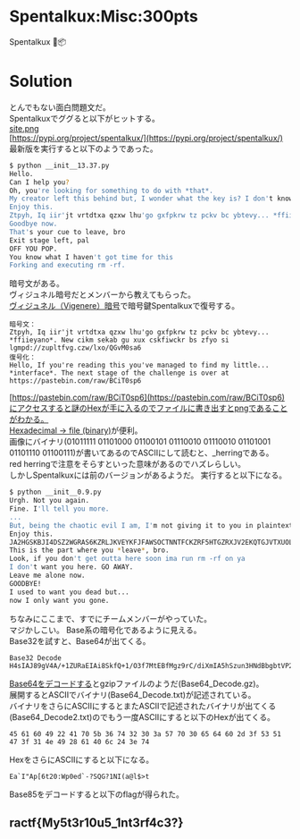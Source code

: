 # Spentalkux:Misc:300pts
Spentalkux 🐍📦

# Solution
とんでもない面白問題文だ。  
Spentalkuxでググると以下がヒットする。  
[site.png](image.png)  
[https://pypi.org/project/spentalkux/](https://pypi.org/project/spentalkux/)  
最新版を実行すると以下のようであった。  
```bash
$ python __init__13.37.py
Hello.
Can I help you?
Oh, you're looking for something to do with *that*.
My creator left this behind but, I wonder what the key is? I don't know, but if I did I would say it's about 10 characters.
Enjoy this.
Ztpyh, Iq iir'jt vrtdtxa qzxw lhu'go gxfpkrw tz pckv bc ybtevy... *ffiieyano*. New cikm sekab gu xux cskfiwckr bs zfyo si lgmpd://zupltfvg.czw/lxo/QGvM0sa6
Goodbye now.
That's your cue to leave, bro
Exit stage left, pal
OFF YOU POP.
You know what I haven't got time for this
Forking and executing rm -rf.
```
暗号文がある。  
ヴィジュネル暗号だとメンバーから教えてもらった。  
[ヴィジュネル（Vigenere）暗号](https://linesegment.web.fc2.com/application/cipher/Vigenere.html)で暗号鍵Spentalkuxで復号する。  
```text
暗号文：
Ztpyh, Iq iir'jt vrtdtxa qzxw lhu'go gxfpkrw tz pckv bc ybtevy... *ffiieyano*. New cikm sekab gu xux cskfiwckr bs zfyo si lgmpd://zupltfvg.czw/lxo/QGvM0sa6
復号化：
Hello, If you're reading this you've managed to find my little... *interface*. The next stage of the challenge is over at https://pastebin.com/raw/BCiT0sp6
```
[https://pastebin.com/raw/BCiT0sp6](https://pastebin.com/raw/BCiT0sp6)にアクセスすると謎のHexが手に入るのでファイルに書き出すとpngであることがわかる。  
[Hexadecimal -> file (binary)](https://tomeko.net/online_tools/hex_to_file.php)が便利。  
画像にバイナリ(01011111 01101000 01100101 01110010 01110010 01101001 01101110 01100111)が書いてあるのでASCIIにして読むと、_herringである。  
red herringで注意をそらすといった意味があるのでハズレらしい。  
しかしSpentalkuxには前のバージョンがあるようだ。
実行すると以下になる。
```bash
$ python __init__0.9.py
Urgh. Not you again.
Fine. I'll tell you more.
...
But, being the chaotic evil I am, I'm not giving it to you in plaintext.
Enjoy this.
JA2HGSKBJI4DSZ2WGRAS6KZRLJKVEYKFJFAWSOCTNNTFCKZRF5HTGZRXJV2EKQTGJVTXUOLSIMXWI2KYNVEUCNLIKN5HK3RTJBHGIQTCM5RHIVSQGJ3C6MRLJRXXOTJYGM3XORSIJN4FUYTNIU4XAULGONGE6YLJJRAUYODLOZEWWNCNIJWWCMJXOVTEQULCJFFEGWDPK5HFUWSLI5IFOQRVKFWGU5SYJF2VQT3NNUYFGZ2MNF4EU5ZYJBJEGOCUMJWXUN3YGVSUS43QPFYGCWSIKNLWE2RYMNAWQZDKNRUTEV2VNNJDC43WGJSFU3LXLBUFU3CENZEWGQ3MGBDXS4SGLA3GMS3LIJCUEVCCONYSWOLVLEZEKY3VM4ZFEZRQPB2GCSTMJZSFSSTVPBVFAOLLMNSDCTCPK4XWMUKYORRDC43EGNTFGVCHLBDFI6BTKVVGMR2GPA3HKSSHNJSUSQKBIE
This is the part where you *leave*, bro.
Look, if you don't get outta here soon ima run rm -rf on ya
I don't want you here. GO AWAY.
Leave me alone now.
GOODBYE!
I used to want you dead but...
now I only want you gone.
```
ちなみにここまで、すでにチームメンバーがやっていた。  
マジかしこい。
Base系の暗号化であるように見える。  
Base32を試すと、Base64が出てくる。  
```text
Base32 Decode
H4sIAJ89gV4A/+1ZURaEIAi8SkfQ+1/O3f7MtEBfMgz9rC/diXmIA5hSzun3HNdBbgbtVP2v/2+LowM837wFHKxZbmE9pQfsLOaiLAL8kvIk4MBma17ufHQbIJCXoWNZZKGPWB5QljvXIuXOmm0SgLixJw8HRC8Tbmz7x5eIspypaZHSWbj8cAhdjli2WUkR1sv2dZmwXhZlDnIcCl0GyrFX6fKkBEBTBsq+9uY2Ecug2Rf0xtaJlNdYJuxjP9kcd1LOW/fQXtb1sd3fSTGXFTx3UjfGFx6uJGjeIAAA
```
[Base64をデコードする](https://base64.guru/converter/decode/file)とgzipファイルのようだ(Base64_Decode.gz)。  
展開するとASCIIでバイナリ(Base64_Decode.txt)が記述されている。  
バイナリをさらにASCIIにするとまたASCIIで記述されたバイナリが出てくる(Base64_Decode2.txt)のでもう一度ASCIIにすると以下のHexが出てくる。  
```text
45 61 60 49 22 41 70 5b 36 74 32 30 3a 57 70 30 65 64 60 2d 3f 53 51 47 3f 31 4e 49 28 61 40 6c 24 3e 74
```
HexをさらにASCIIにすると以下になる。  
```text
Ea`I"Ap[6t20:Wp0ed`-?SQG?1NI(a@l$>t
```
Base85をデコードすると以下のflagが得られた。  

## ractf{My5t3r10u5_1nt3rf4c3?}